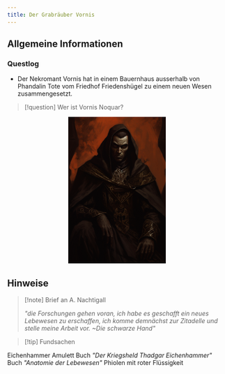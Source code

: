 ```yaml
---
title: Der Grabräuber Vornis
---
```

## Allgemeine Informationen

### Questlog

- Der Nekromant Vornis hat in einem Bauernhaus ausserhalb von Phandalin Tote vom Friedhof Friedenshügel zu einem neuen Wesen zusammengesetzt.

>[!question] Wer ist Vornis Noquar?

<div align='center'>
<img src="VornisNoquar01.png" width="224" height="336" alt="Vornis" />
</div>

## Hinweise
>[!note] Brief an A. Nachtigall
>
>*"die Forschungen gehen voran, ich habe es geschafft ein neues Lebewesen zu erschaffen, ich komme demnächst zur Zitadelle und stelle meine Arbeit vor. ~Die schwarze Hand"*

>[!tip] Fundsachen
>
Eichenhammer Amulett
Buch *"Der Kriegsheld Thadgar Eichenhammer"* 
Buch *"Anatomie der Lebewesen"*
Phiolen mit roter Flüssigkeit





